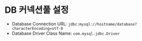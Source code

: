 # DB 커넥션풀 설정

- Database Connection URL: `jdbc:mysql://hostname/database?characterEncoding=utf-8`
- Database Driver Class Name: `com.mysql.jdbc.Driver`